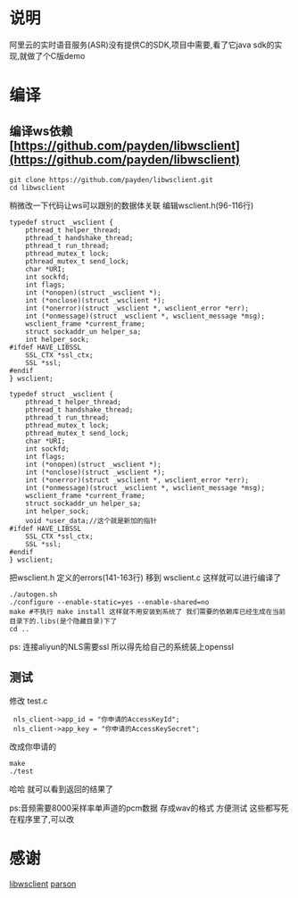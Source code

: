 # 说明

阿里云的实时语音服务(ASR)没有提供C的SDK,项目中需要,看了它java sdk的实现,就做了个C版demo

#  编译

## 编译ws依赖[https://github.com/payden/libwsclient](https://github.com/payden/libwsclient)

~~~
git clone https://github.com/payden/libwsclient.git
cd libwsclient
~~~

稍微改一下代码让ws可以跟别的数据体关联
编辑wsclient.h(96-116行)
~~~
typedef struct _wsclient {
    pthread_t helper_thread;
    pthread_t handshake_thread;
    pthread_t run_thread;
    pthread_mutex_t lock;
    pthread_mutex_t send_lock;
    char *URI;
    int sockfd;
    int flags;
    int (*onopen)(struct _wsclient *);
    int (*onclose)(struct _wsclient *);
    int (*onerror)(struct _wsclient *, wsclient_error *err);
    int (*onmessage)(struct _wsclient *, wsclient_message *msg);
    wsclient_frame *current_frame;
    struct sockaddr_un helper_sa;
    int helper_sock;
#ifdef HAVE_LIBSSL
    SSL_CTX *ssl_ctx;
    SSL *ssl;
#endif
} wsclient;
~~~

~~~
typedef struct _wsclient {
    pthread_t helper_thread;
    pthread_t handshake_thread;
    pthread_t run_thread;
    pthread_mutex_t lock;
    pthread_mutex_t send_lock;
    char *URI;
    int sockfd;
    int flags;
    int (*onopen)(struct _wsclient *);
    int (*onclose)(struct _wsclient *);
    int (*onerror)(struct _wsclient *, wsclient_error *err);
    int (*onmessage)(struct _wsclient *, wsclient_message *msg);
    wsclient_frame *current_frame;
    struct sockaddr_un helper_sa;
    int helper_sock;
    void *user_data;//这个就是新加的指针
#ifdef HAVE_LIBSSL
    SSL_CTX *ssl_ctx;
    SSL *ssl;
#endif
} wsclient;
~~~

把wsclient.h 定义的errors(141-163行) 移到 wsclient.c
这样就可以进行编译了

~~~
./autogen.sh
./configure --enable-static=yes --enable-shared=no
make #不执行 make install 这样就不用安装到系统了 我们需要的依赖库已经生成在当前目录下的.libs(是个隐藏目录)下了 
cd ..
~~~

ps: 连接aliyun的NLS需要ssl 所以得先给自己的系统装上openssl

## 测试

修改 test.c 

~~~
 nls_client->app_id = "你申请的AccessKeyId";
 nls_client->app_key = "你申请的AccessKeySecret";
~~~

改成你申请的

~~~
make
./test
~~~
哈哈 就可以看到返回的结果了

ps:音频需要8000采样率单声道的pcm数据 存成wav的格式 方便测试 这些都写死在程序里了,可以改

# 感谢

[libwsclient](https://github.com/payden/libwsclient)
[parson](https://github.com/kgabis/parson)


